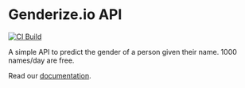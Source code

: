 # Genderize.io API

[![CI Build](https://github.com/axonivy-market/genderize-io-connector/actions/workflows/ci.yml/badge.svg)](https://github.com/axonivy-market/genderize-io-connector/actions/workflows/ci.yml)

A simple API to predict the gender of a person given their name. 1000 names/day are free.

Read our [documentation](genderize-io-connector-product/README.md).
